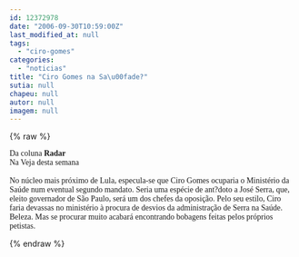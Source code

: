 ```yaml
---
id: 12372978
date: "2006-09-30T10:59:00Z"
last_modified_at: null
tags:
  - "ciro-gomes"
categories:
  - "noticias"
title: "Ciro Gomes na Sa\u00fade?"
sutia: null
chapeu: null
autor: null
imagem: null
---
```

{% raw %}
<p><FONT face=Verdana>Da coluna <STRONG>Radar</STRONG><BR>Na Veja desta semana<BR><BR>No núcleo mais próximo de Lula, especula-se que Ciro Gomes ocuparia o Ministério da Saúde num eventual segundo mandato. Seria uma espécie de ant?doto a José Serra, que, eleito governador de São Paulo, será um dos chefes da oposição. Pelo seu estilo, Ciro faria devassas no ministério à procura de desvios da administração de Serra na Saúde. Beleza. Mas se procurar muito acabará encontrando bobagens feitas pelos próprios petistas.</FONT> </p>
{% endraw %}